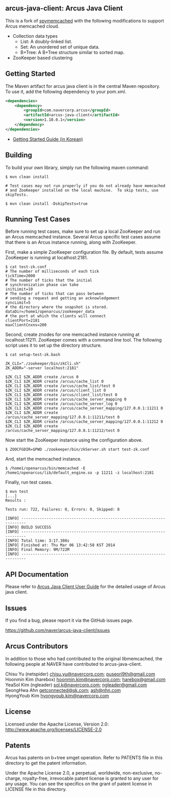 ## arcus-java-client: Arcus Java Client

This is a fork of [spymemcached][spymemcached] with the following modifications
to support Arcus memcached cloud.

- Collection data types
	- List: A doubly-linked list.
	- Set: An unordered set of unique data.
	- B+Tree: A B+Tree structure similar to sorted map.
- ZooKeeper based clustering

[spymemcached]: https://code.google.com/p/spymemcached/ "spymemcached"

## Getting Started

The Maven artifact for arcus java client is in the central Maven repository.
To use it, add the following dependency to your pom.xml.

```xml
<dependencies>
	<dependency>
		<groupId>com.navercorp.arcus</groupId>
		<artifactId>arcus-java-client</artifactId>
		<version>1.10.0.1</version>
	</dependency>
</dependencies>
```

- [Getting Started Guide (in Korean)][getting-started-guide]

[getting-started-guide]: docs/arcus-java-client-getting-started.md "guide"

## Building

To build your own library, simply run the following maven command:

```
$ mvn clean install

# Test cases may not run properly if you do not already have memcached
# and ZooKeeper installed on the local machine.  To skip tests, use skipTests.

$ mvn clean install -DskipTests=true
```

## Running Test Cases

Before running test cases, make sure to set up a local ZooKeeper and run
an Arcus memcached instance.  Several Arcus specific test cases assume that
there is an Arcus instance running, along with ZooKeeper.

First, make a simple ZooKeeper configuration file.  By default, tests assume
ZooKeeper is running at localhost:2181.
```
$ cat test-zk.conf
# The number of milliseconds of each tick
tickTime=2000
# The number of ticks that the initial 
# synchronization phase can take
initLimit=10
# The number of ticks that can pass between 
# sending a request and getting an acknowledgement
syncLimit=5
# the directory where the snapshot is stored.
dataDir=/home1/openarcus/zookeeper_data
# the port at which the clients will connect
clientPort=2181
maxClientCnxns=200
```

Second, create znodes for one memcached instance running at localhost:11211.
ZooKeeper comes with a command line tool.  The following script uses it to
set up the directory structure.
```
$ cat setup-test-zk.bash

ZK_CLI="./zookeeper/bin/zkCli.sh"
ZK_ADDR="-server localhost:2181"

$ZK_CLI $ZK_ADDR create /arcus 0
$ZK_CLI $ZK_ADDR create /arcus/cache_list 0
$ZK_CLI $ZK_ADDR create /arcus/cache_list/test 0
$ZK_CLI $ZK_ADDR create /arcus/client_list 0
$ZK_CLI $ZK_ADDR create /arcus/client_list/test 0
$ZK_CLI $ZK_ADDR create /arcus/cache_server_mapping 0
$ZK_CLI $ZK_ADDR create /arcus/cache_server_log 0
$ZK_CLI $ZK_ADDR create /arcus/cache_server_mapping/127.0.0.1:11211 0
$ZK_CLI $ZK_ADDR create /arcus/cache_server_mapping/127.0.0.1:11211/test 0
$ZK_CLI $ZK_ADDR create /arcus/cache_server_mapping/127.0.0.1:11212 0
$ZK_CLI $ZK_ADDR create /arcus/cache_server_mapping/127.0.0.1:11212/test 0
```

Now start the ZooKeeper instance using the configuration above.
```
$ ZOOCFGDIR=$PWD ./zookeeper/bin/zkServer.sh start test-zk.conf
```

And, start the memcached instance.
```
$ /home1/openarcus/bin/memcached -E /home1/openarcus/lib/default_engine.so -p 11211 -z localhost:2181
```

Finally, run test cases.
```
$ mvn test
[...]
Results :

Tests run: 722, Failures: 0, Errors: 0, Skipped: 8

[INFO] ------------------------------------------------------------------------
[INFO] BUILD SUCCESS
[INFO] ------------------------------------------------------------------------
[INFO] Total time: 3:17.308s
[INFO] Finished at: Thu Mar 06 13:42:58 KST 2014
[INFO] Final Memory: 9M/722M
[INFO] ------------------------------------------------------------------------
```

## API Documentation

Please refer to [Arcus Java Client User Guide](docs/arcus-java-client-user-guide.md)
for the detailed usage of Arcus java client.

## Issues

If you find a bug, please report it via the GitHub issues page.

https://github.com/naver/arcus-java-client/issues

## Arcus Contributors

In addition to those who had contributed to the original libmemcached, the
following people at NAVER have contributed to arcus-java-client.

Chisu Yu (netspider) <chisu.yu@navercorp.com>; <puseori9th@gmail.com>  
Hoonmin Kim (harebox) <hoonmin.kim@navercorp.com>; <harebox@gmail.com>  
YeaSol Kim (ngleader) <sol.k@navercorp.com>; <ngleader@gmail.com>  
SeongHwa Ahn <getconnected@sk.com>; <ash@nhn.com>  
HyongYoub Kim <hyongyoub.kim@navercorp.com>  

## License

Licensed under the Apache License, Version 2.0: http://www.apache.org/licenses/LICENSE-2.0

## Patents

Arcus has patents on b+tree smget operation.
Refer to PATENTS file in this directory to get the patent information.

Under the Apache License 2.0, a perpetual, worldwide, non-exclusive,
no-charge, royalty-free, irrevocable patent license is granted to any user for any usage.
You can see the specifics on the grant of patent license in LICENSE file in this directory.
